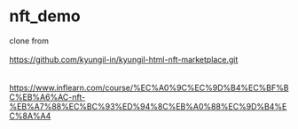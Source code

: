# nft_demo
clone from <br/><br/>
https://github.com/kyungil-in/kyungil-html-nft-marketplace.git<br/><br/><br/>
https://www.inflearn.com/course/%EC%A0%9C%EC%9D%B4%EC%BF%BC%EB%A6%AC-nft-%EB%A7%88%EC%BC%93%ED%94%8C%EB%A0%88%EC%9D%B4%EC%8A%A4
